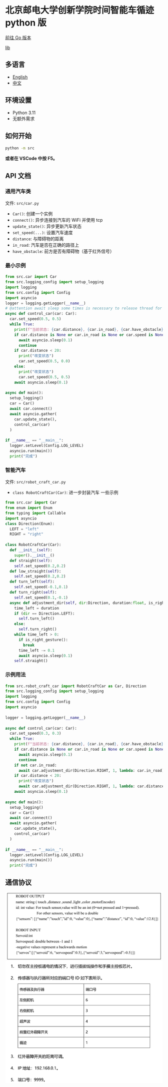 # 北京邮电大学创新学院时间智能车循迹 python 版

[前往 Go 版本](https://github.com/DrinkLessMilkTea/robot_car)

[lib](https://github.com/King-sj/CarRobot/tree/lib)

## 多语言
- [English](README.md)
- [中文](README.zh.md)

## 环境设置

- Python 3.11
- 无额外需求

## 如何开始

```sh
python -m src
```

**或者在 VSCode 中按 F5。**

## API 文档

### 通用汽车类

文件: `src/car.py`

- `Car()`: 创建一个实例
- `connect()`: 异步连接到汽车的 WiFi 并使用 tcp
- `update_state()`: 异步更新汽车状态
- `set_speed(...)`: 设置汽车速度
- `distance`: 与障碍物的距离
- `in_road`: 汽车是否在正确的路径上
- `have_obstacle`: 前方是否有障碍物（基于红外信号）

### 最小示例

```py
from src.car import Car
from src.logging_config import setup_logging
import logging
from src.config import Config
import asyncio
logger = logging.getLogger(__name__)
# @attention await sleep some times is necessary to release thread for other coroutine.
async def control_car(car: Car):
  car.set_speed(0.5, 0.5)
  while True:
    print(f"当前状态: {car.distance}, {car.in_road}, {car.have_obstacle}")
    if car.distance is None or car.in_road is None or car.speed is None:
      await asyncio.sleep(0.1)
      continue
    if car.distance < 20:
      print("改变状态")
      car.set_speed(0.5, 0.0)
    else:
      print("改变状态")
      car.set_speed(0.5, 0.5)
    await asyncio.sleep(0.1)

async def main():
  setup_logging()
  car = Car()
  await car.connect()
  await asyncio.gather(
    car.update_state(),
    control_car(car)
  )

if __name__ == "__main__":
  logger.setLevel(Config.LOG_LEVEL)
  asyncio.run(main())
  print("完成")
```

### 智能汽车

文件: `src/robot_craft_car.py`

- `class RobotCraftCar(Car)`: 进一步封装汽车
一些示例
```py
from src.car import Car
from enum import Enum
from typing import Callable
import asyncio
class Direction(Enum):
  LEFT = "left"
  RIGHT = "right"

class RobotCraftCar(Car):
  def __init__(self):
    super().__init__()
  def straight(self):
    self.set_speed(0.2,0.2)
  def low_straight(self):
    self.set_speed(0.2,0.2)
  def turn_left(self):
    self.set_speed(-0.1,0.1)
  def turn_right(self):
    self.set_speed(0.1,-0.1)
  async def adjustment_dir(self, dir:Direction, duration:float, is_right_gesture:Callable):
    time_left = duration
    if (dir == Direction.LEFT):
      self.turn_left()
    else:
      self.turn_right()
    while time_left > 0:
      if is_right_gesture():
        break
      time_left -= 0.1
      await asyncio.sleep(0.1)
    self.straight()
```
### 示例用法

```py
from src.robot_craft_car import RobotCraftCar as Car, Direction
from src.logging_config import setup_logging
import logging
from src.config import Config
import asyncio

logger = logging.getLogger(__name__)

async def control_car(car: Car):
  car.set_speed(0.3, 0.3)
  while True:
    print(f"当前状态: {car.distance}, {car.in_road}, {car.have_obstacle}")
    if car.distance is None or car.in_road is None or car.speed is None:
      await asyncio.sleep(0.1)
      continue
    if not car.in_road:
      await car.adjustment_dir(Direction.RIGHT, 1, lambda: car.in_road)
    if car.distance < 20:
      print("改变状态")
      await car.adjustment_dir(Direction.RIGHT, 1, lambda: car.distance is not None and car.distance > 40)
    await asyncio.sleep(0.1)

async def main():
  setup_logging()
  car = Car()
  await car.connect()
  await asyncio.gather(
    car.update_state(),
    control_car(car)
  )

if __name__ == "__main__":
  logger.setLevel(Config.LOG_LEVEL)
  asyncio.run(main())
  print("完成")
```

## 通信协议

![协议图 1](image-1.png)
![协议图 2](image.png)